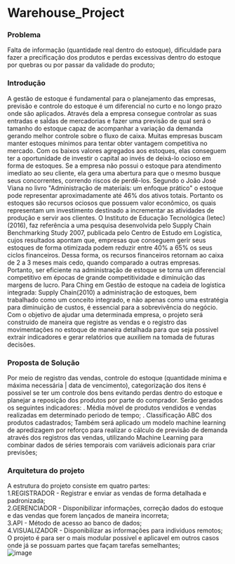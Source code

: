 # Warehouse_Project

### Problema
  Falta de informação (quantidade real dentro do estoque), dificuldade para fazer a precificação dos produtos e perdas excessivas dentro do estoque por quebras ou por passar da validade do produto;

### Introdução 
  A gestão de estoque é fundamental para o planejamento das empresas, previsão e controle do estoque é um diferencial no curto e no longo prazo onde são aplicados. Através dela a empresa consegue controlar as suas entradas e saÌdas de mercadorias e fazer uma previsão de qual será o tamanho do estoque capaz de acompanhar a variação da demanda gerando melhor controle sobre o fluxo de caixa. 
  Muitas empresas buscam manter estoques mínimos para tentar obter vantagem competitiva no mercado. Com os baixos valores agregados aos estoques, elas conseguem ter a oportunidade de investir o capital ao invés de deixá-lo ocioso em forma de estoques. Se a empresa não possui o estoque para atendimento imediato ao seu cliente, ela gera uma abertura para que o mesmo busque seus concorrentes, correndo riscos de perdê-los.
  Segundo o João José Viana no livro "Administração de materiais: um enfoque prático" o estoque pode representar aproximadamente até 46% dos ativos totais. Portanto os estoques são recursos ociosos que possuem valor econômico, os quais representam um investimento destinado a incrementar as atividades de produção e servir aos clientes.
  O Instituto de Educação Tecnológica (Ietec) (2016), faz referência a uma pesquisa desenvolvida pelo Supply Chain Benchmarking Study 2007, publicada pelo Centro de Estudo em Logística, cujos resultados apontam que, empresas que conseguem gerir seus estoques de forma otimizada podem reduzir entre 40% a 65% os seus ciclos financeiros. Dessa forma, os recursos financeiros retornam ao caixa de 2 a 3 meses mais cedo, quando comparado a outras empresas. Portanto, ser eficiente na administração de estoque se torna um diferencial competitivo em épocas de grande competitividade e diminuição das margens de lucro.
  Para Ching em Gestão de estoque na cadeia de logística integrada: Supply Chain(2010) a administração de estoques, bem trabalhado como um conceito integrado, e não apenas como uma estratégia para diminuição de custos, é essencial para a sobrevivência do negócio.
  Com o objetivo de ajudar uma determinada empresa, o projeto será construido de maneira que registre as vendas e o registro das movimentações no estoque de maneira detalhada para que seja possivel extrair indicadores e gerar relatórios que auxiliem na tomada de futuras decisões.
  
### Proposta de Solução
  Por meio de registro das vendas, controle do estoque (quantidade minima e máxima necessária | data de vencimento), categorização dos itens é possivel se ter um controle dos bens evitando perdas dentro do estoque e planejar a reposição dos produtos por parte do comprador.
  Serão gerados os seguintes indicadores:
  . Média móvel de produtos vendidos e vendas realizadas em determinado periodo de tempo;
  . Classificação ABC dos produtos cadastrados;
 Também será aplicado um modelo machine learning de apredizagem por reforço para realizar o cálculo de previsão de demanda através dos registros das vendas, utilizando Machine Learning para combinar dados de séries temporais com variáveis adicionais para criar previsões;

### Arquitetura do projeto
A estrutura do projeto consiste em quatro partes: </br>
1.REGISTRADOR - Registrar e enviar as vendas de forma detalhada e padronizada;</br>
2.GERENCIADOR - Disponibilizar informações, correção dados do estoque e das vendas que forem lançados de maneira incorreta;</br>
3.API - Método de acesso ao banco de dados;</br>
4.VISUALIZADOR - Disponibilizar as informações para individuos remotos;</br>
O projeto é para ser o mais modular possivel e aplicavel em outros casos onde já se possuam partes que façam tarefas semelhantes;</br>
![image](https://user-images.githubusercontent.com/55815066/115421864-bbbf1b80-a1d2-11eb-96bf-f4e90d3c9249.png)
